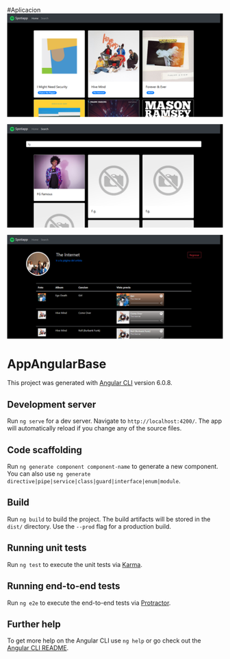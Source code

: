 
#Aplicacion
![Alt text](https://raw.githubusercontent.com/Brayan-Restrepo/angular_04-spotifyapp/master/Screenshot_2018-07-26%20AppAngularBase(1).png)

![Alt text](https://raw.githubusercontent.com/Brayan-Restrepo/angular_04-spotifyapp/master/Screenshot_2018-07-26%20AppAngularBase(2).png)

![Alt text](https://raw.githubusercontent.com/Brayan-Restrepo/angular_04-spotifyapp/master/Screenshot_2018-07-26%20AppAngularBase(3).png)


# AppAngularBase

This project was generated with [Angular CLI](https://github.com/angular/angular-cli) version 6.0.8.

## Development server

Run `ng serve` for a dev server. Navigate to `http://localhost:4200/`. The app will automatically reload if you change any of the source files.

## Code scaffolding

Run `ng generate component component-name` to generate a new component. You can also use `ng generate directive|pipe|service|class|guard|interface|enum|module`.

## Build

Run `ng build` to build the project. The build artifacts will be stored in the `dist/` directory. Use the `--prod` flag for a production build.

## Running unit tests

Run `ng test` to execute the unit tests via [Karma](https://karma-runner.github.io).

## Running end-to-end tests

Run `ng e2e` to execute the end-to-end tests via [Protractor](http://www.protractortest.org/).

## Further help

To get more help on the Angular CLI use `ng help` or go check out the [Angular CLI README](https://github.com/angular/angular-cli/blob/master/README.md).
